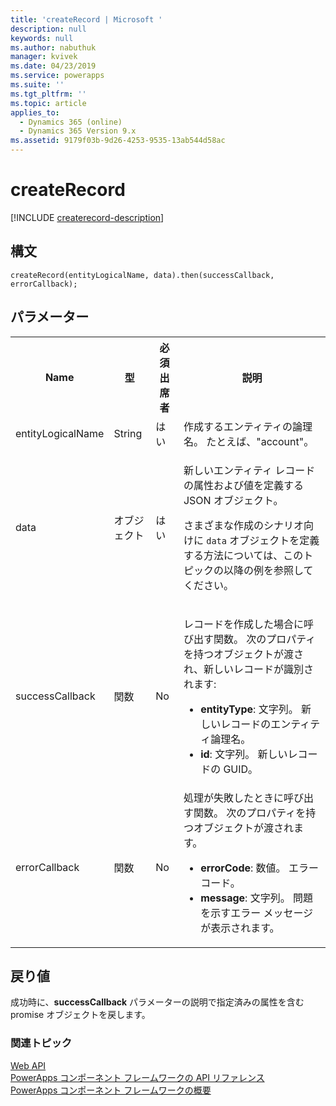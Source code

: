 ```yaml
---
title: 'createRecord | Microsoft '
description: null
keywords: null
ms.author: nabuthuk
manager: kvivek
ms.date: 04/23/2019
ms.service: powerapps
ms.suite: ''
ms.tgt_pltfrm: ''
ms.topic: article
applies_to:
  - Dynamics 365 (online)
  - Dynamics 365 Version 9.x
ms.assetid: 9179f03b-9d26-4253-9535-13ab544d58ac
---
```


# <a name="createrecord"></a>createRecord

[!INCLUDE [createrecord-description](includes/createrecord-description.md)]

## <a name="syntax"></a>構文

`createRecord(entityLogicalName, data).then(successCallback, errorCallback);`

## <a name="parameters"></a>パラメーター

<table style="width:100%">
<tr>
<th>Name</th>
<th>型</th>
<th>必須出席者</th>
<th>説明</th>
</tr>
<tr>
<td>entityLogicalName</td>
<td>String</td>
<td>はい</td>
<td>作成するエンティティの論理名。 たとえば、&quot;account&quot;。</td>
</tr>
<tr>
<td>data</td>
<td>オブジェクト</td>
<td>はい</td>
<td><p>新しいエンティティ レコードの属性および値を定義する JSON オブジェクト。</p>
<p>さまざまな作成のシナリオ向けに <code>data</code> オブジェクトを定義する方法については、このトピックの以降の例を参照してください。</td>
</tr>
<tr>
<td>successCallback</td>
<td>関数</td>
<td>No</td>
<td><p>レコードを作成した場合に呼び出す関数。 次のプロパティを持つオブジェクトが渡され、新しいレコードが識別されます:</p>
<ul>
<li><b>entityType</b>: 文字列。 新しいレコードのエンティティ論理名。</li>
<li><b>id</b>: 文字列。 新しいレコードの GUID。</li>
</ul></td>
</tr>
<tr>
<td>errorCallback</td>
<td>関数</td>
<td>No</td>
<td>処理が失敗したときに呼び出す関数。 次のプロパティを持つオブジェクトが渡されます。
<ul>
<li><b>errorCode</b>: 数値。 エラー コード。</li>
<li><b>message</b>: 文字列。 問題を示すエラー メッセージが表示されます。</li>
</ul></td>
</tr>
</table>

## <a name="return-value"></a>戻り値

成功時に、**successCallback** パラメーターの説明で指定済みの属性を含む promise オブジェクトを戻します。

### <a name="related-topics"></a>関連トピック

[Web API](../webapi.md)<br/>
[PowerApps コンポーネント フレームワークの API リファレンス](../../reference/index.md)<br/>
[PowerApps コンポーネント フレームワークの概要](../../overview.md)